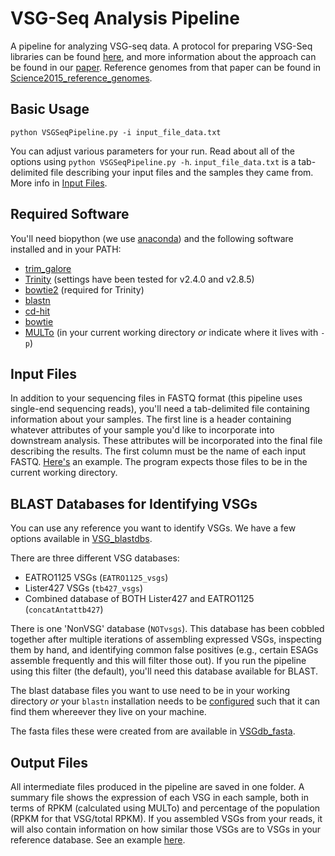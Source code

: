 # VSG-Seq Analysis Pipeline
A pipeline for analyzing VSG-seq data. A protocol for preparing VSG-Seq libraries can be found [here](VSG-Seq_protocol.docx), and more information about the approach can be found in our [paper](https://www.ncbi.nlm.nih.gov/pmc/articles/PMC4514441/). Reference genomes from that paper can be found in [Science2015_reference_genomes](Science2015_reference_genomes).

## Basic Usage 
```
python VSGSeqPipeline.py -i input_file_data.txt 
```
You can adjust various parameters for your run. Read about all of the options using `python VSGSeqPipeline.py -h`.
`input_file_data.txt` is a tab-delimited file describing your input files and the samples they came from. More info in [Input Files](#input-files).

## Required Software

You'll need biopython (we use [anaconda](https://anaconda.org/anaconda/python)) and the following software installed and in your PATH:  

* [trim_galore](https://www.bioinformatics.babraham.ac.uk/projects/trim_galore/)  
* [Trinity](https://github.com/trinityrnaseq/trinityrnaseq/releases)  (settings have been tested for v2.4.0 and v2.8.5)
* [bowtie2](http://bowtie-bio.sourceforge.net/bowtie2/index.shtml) (required for Trinity)
* [blastn](https://www.ncbi.nlm.nih.gov/books/NBK279671/)  
* [cd-hit](https://github.com/weizhongli/cdhit)
* [bowtie](http://bowtie-bio.sourceforge.net/index.shtml)
* [MULTo](http://sandberg.cmb.ki.se/multo/) (in your current working directory *or* indicate where it lives with `-p`)

## Input Files

In addition to your sequencing files in FASTQ format (this pipeline uses single-end sequencing reads), you'll need a tab-delimited file containing information about your samples. The first line is a header containing whatever attributes of your sample you'd like to incorporate into downstream analysis. These attributes will be incorporated into the final file describing the results. The first column must be the name of each input FASTQ. [Here's](Examples/filesToSubmit.txt) an example. The program expects those files to be in the current working directory.

## BLAST Databases for Identifying VSGs

You can use any reference you want to identify VSGs. We have a few options available in [VSG_blastdbs](VSG_blastdbs).

There are three different VSG databases:
* EATRO1125 VSGs (`EATRO1125_vsgs`)
* Lister427 VSGs (`tb427_vsgs`)
* Combined database of BOTH Lister427 and EATRO1125 (`concatAntattb427`)

There is one 'NonVSG' database (`NOTvsgs`). This database has been cobbled together after multiple iterations of assembling expressed VSGs, inspecting them by hand, and identifying common false positives (e.g., certain ESAGs assemble frequently and this will filter those out). If you run the pipeline using this filter (the default), you'll need this database available for BLAST.  

The blast database files you want to use need to be in your working directory *or* your `blastn` installation needs to be [configured](http://telliott99.blogspot.com/2009/12/blast-ncbirc-file.html) such that it can find them whereever they live on your machine.

The fasta files these were created from are available in [VSGdb_fasta](VSGdb_fasta).

## Output Files

All intermediate files produced in the pipeline are saved in one folder. A summary file shows the expression of each VSG in each sample, both in terms of RPKM (calculated using MULTo) and percentage of the population (RPKM for that VSG/total RPKM). If you assembled VSGs from your reads, it will also contain information on how similar those VSGs are to VSGs in your reference database. See an example [here](Examples/sample_RESULTS.txt).
